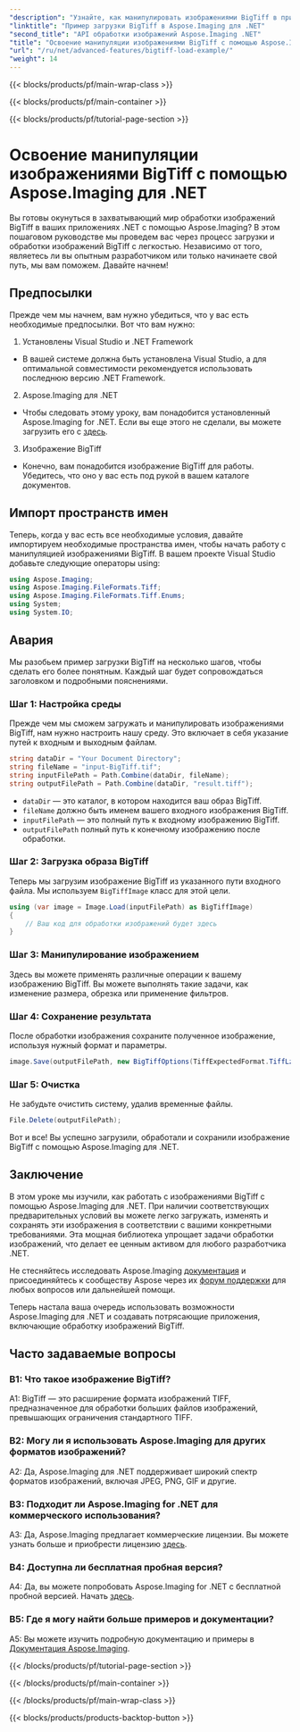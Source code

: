 ```yaml
---
"description": "Узнайте, как манипулировать изображениями BigTiff в приложениях .NET с помощью Aspose.Imaging для .NET. Следуйте нашему пошаговому руководству для бесперебойной обработки изображений."
"linktitle": "Пример загрузки BigTiff в Aspose.Imaging для .NET"
"second_title": "API обработки изображений Aspose.Imaging .NET"
"title": "Освоение манипуляции изображениями BigTiff с помощью Aspose.Imaging для .NET"
"url": "/ru/net/advanced-features/bigtiff-load-example/"
"weight": 14
---
```


{{< blocks/products/pf/main-wrap-class >}}

{{< blocks/products/pf/main-container >}}

{{< blocks/products/pf/tutorial-page-section >}}

# Освоение манипуляции изображениями BigTiff с помощью Aspose.Imaging для .NET

Вы готовы окунуться в захватывающий мир обработки изображений BigTiff в ваших приложениях .NET с помощью Aspose.Imaging? В этом пошаговом руководстве мы проведем вас через процесс загрузки и обработки изображений BigTiff с легкостью. Независимо от того, являетесь ли вы опытным разработчиком или только начинаете свой путь, мы вам поможем. Давайте начнем!

## Предпосылки

Прежде чем мы начнем, вам нужно убедиться, что у вас есть необходимые предпосылки. Вот что вам нужно:

1. Установлены Visual Studio и .NET Framework
- В вашей системе должна быть установлена Visual Studio, а для оптимальной совместимости рекомендуется использовать последнюю версию .NET Framework.

2. Aspose.Imaging для .NET
- Чтобы следовать этому уроку, вам понадобится установленный Aspose.Imaging for .NET. Если вы еще этого не сделали, вы можете загрузить его с [здесь](https://releases.aspose.com/imaging/net/).

3. Изображение BigTiff
- Конечно, вам понадобится изображение BigTiff для работы. Убедитесь, что оно у вас есть под рукой в вашем каталоге документов.

## Импорт пространств имен

Теперь, когда у вас есть все необходимые условия, давайте импортируем необходимые пространства имен, чтобы начать работу с манипуляцией изображениями BigTiff. В вашем проекте Visual Studio добавьте следующие операторы using:

```csharp
using Aspose.Imaging;
using Aspose.Imaging.FileFormats.Tiff;
using Aspose.Imaging.FileFormats.Tiff.Enums;
using System;
using System.IO;
```

## Авария

Мы разобьем пример загрузки BigTiff на несколько шагов, чтобы сделать его более понятным. Каждый шаг будет сопровождаться заголовком и подробными пояснениями.

### Шаг 1: Настройка среды

Прежде чем мы сможем загружать и манипулировать изображениями BigTiff, нам нужно настроить нашу среду. Это включает в себя указание путей к входным и выходным файлам.

```csharp
string dataDir = "Your Document Directory";
string fileName = "input-BigTiff.tif";
string inputFilePath = Path.Combine(dataDir, fileName);
string outputFilePath = Path.Combine(dataDir, "result.tiff");
```

- `dataDir` — это каталог, в котором находится ваш образ BigTiff.
- `fileName` должно быть именем вашего входного изображения BigTiff.
- `inputFilePath` — это полный путь к входному изображению BigTiff.
- `outputFilePath` полный путь к конечному изображению после обработки.

### Шаг 2: Загрузка образа BigTiff

Теперь мы загрузим изображение BigTiff из указанного пути входного файла. Мы используем `BigTiffImage` класс для этой цели.

```csharp
using (var image = Image.Load(inputFilePath) as BigTiffImage)
{
    // Ваш код для обработки изображений будет здесь
}
```

### Шаг 3: Манипулирование изображением

Здесь вы можете применять различные операции к вашему изображению BigTiff. Вы можете выполнять такие задачи, как изменение размера, обрезка или применение фильтров.

### Шаг 4: Сохранение результата

После обработки изображения сохраните полученное изображение, используя нужный формат и параметры.

```csharp
image.Save(outputFilePath, new BigTiffOptions(TiffExpectedFormat.TiffLzwRgba));
```

### Шаг 5: Очистка

Не забудьте очистить систему, удалив временные файлы.

```csharp
File.Delete(outputFilePath);
```

Вот и все! Вы успешно загрузили, обработали и сохранили изображение BigTiff с помощью Aspose.Imaging для .NET.

## Заключение

В этом уроке мы изучили, как работать с изображениями BigTiff с помощью Aspose.Imaging для .NET. При наличии соответствующих предварительных условий вы можете легко загружать, изменять и сохранять эти изображения в соответствии с вашими конкретными требованиями. Эта мощная библиотека упрощает задачи обработки изображений, что делает ее ценным активом для любого разработчика .NET.

Не стесняйтесь исследовать Aspose.Imaging [документация](https://reference.aspose.com/imaging/net/) и присоединяйтесь к сообществу Aspose через их [форум поддержки](https://forum.aspose.com/) для любых вопросов или дальнейшей помощи.

Теперь настала ваша очередь использовать возможности Aspose.Imaging для .NET и создавать потрясающие приложения, включающие обработку изображений BigTiff.

## Часто задаваемые вопросы

### В1: Что такое изображение BigTiff?

A1: BigTiff — это расширение формата изображений TIFF, предназначенное для обработки больших файлов изображений, превышающих ограничения стандартного TIFF.

### В2: Могу ли я использовать Aspose.Imaging для других форматов изображений?

A2: Да, Aspose.Imaging для .NET поддерживает широкий спектр форматов изображений, включая JPEG, PNG, GIF и другие.

### В3: Подходит ли Aspose.Imaging for .NET для коммерческого использования?

A3: Да, Aspose.Imaging предлагает коммерческие лицензии. Вы можете узнать больше и приобрести лицензию [здесь](https://purchase.aspose.com/buy).

### В4: Доступна ли бесплатная пробная версия?

A4: Да, вы можете попробовать Aspose.Imaging for .NET с бесплатной пробной версией. Начать [здесь](https://releases.aspose.com/).

### В5: Где я могу найти больше примеров и документации?

A5: Вы можете изучить подробную документацию и примеры в [Документация Aspose.Imaging](https://reference.aspose.com/imaging/net/).

{{< /blocks/products/pf/tutorial-page-section >}}

{{< /blocks/products/pf/main-container >}}

{{< /blocks/products/pf/main-wrap-class >}}

{{< blocks/products/products-backtop-button >}}